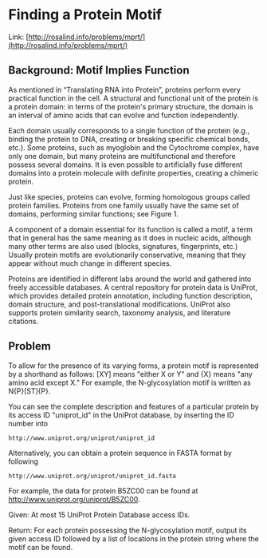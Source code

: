 # Finding a Protein Motif

Link: [http://rosalind.info/problems/mprt/](http://rosalind.info/problems/mprt/)

## Background: Motif Implies Function

As mentioned in “Translating RNA into Protein”, proteins perform every practical function in the cell. A structural and functional unit of the protein is a protein domain: in terms of the protein's primary structure, the domain is an interval of amino acids that can evolve and function independently.

Each domain usually corresponds to a single function of the protein (e.g., binding the protein to DNA, creating or breaking specific chemical bonds, etc.). Some proteins, such as myoglobin and the Cytochrome complex, have only one domain, but many proteins are multifunctional and therefore possess several domains. It is even possible to artificially fuse different domains into a protein molecule with definite properties, creating a chimeric protein.

Just like species, proteins can evolve, forming homologous groups called protein families. Proteins from one family usually have the same set of domains, performing similar functions; see Figure 1.

A component of a domain essential for its function is called a motif, a term that in general has the same meaning as it does in nucleic acids, although many other terms are also used (blocks, signatures, fingerprints, etc.) Usually protein motifs are evolutionarily conservative, meaning that they appear without much change in different species.

Proteins are identified in different labs around the world and gathered into freely accessible databases. A central repository for protein data is UniProt, which provides detailed protein annotation, including function description, domain structure, and post-translational modifications. UniProt also supports protein similarity search, taxonomy analysis, and literature citations.

## Problem

To allow for the presence of its varying forms, a protein motif is represented by a shorthand as follows: [XY] means "either X or Y" and {X} means "any amino acid except X." For example, the N-glycosylation motif is written as N{P}[ST]{P}.

You can see the complete description and features of a particular protein by its access ID "uniprot_id" in the UniProt database, by inserting the ID number into

```
http://www.uniprot.org/uniprot/uniprot_id
```

Alternatively, you can obtain a protein sequence in FASTA format by following

```
http://www.uniprot.org/uniprot/uniprot_id.fasta
```

For example, the data for protein B5ZC00 can be found at http://www.uniprot.org/uniprot/B5ZC00.

Given: At most 15 UniProt Protein Database access IDs.

Return: For each protein possessing the N-glycosylation motif, output its given access ID followed by a list of locations in the protein string where the motif can be found.